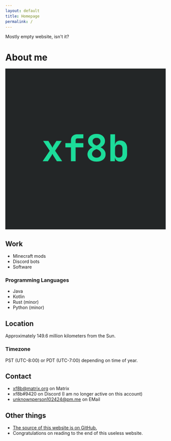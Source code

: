 ```yaml
---
layout: default
title: Homepage
permalink: /
---
```


Mostly empty website, isn't it?

# About me
![profile picture](img/xf8b-512px.png)

## Work
- Minecraft mods
- Discord bots
- Software

### Programming Languages
- Java
- Kotlin
- Rust (minor)
- Python (minor)

## Location
Approximately 149.6 million kilometers from the Sun.

### Timezone
PST (UTC-8:00) or PDT (UTC-7:00) depending on time of year.

## Contact
- xf8b@matrix.org on Matrix
- xf8b#9420 on Discord (I am no longer active on this account)
- unknownperson102424@pm.me on EMail

## Other things
- [The source of this website is on GitHub.](https://github.com/xf8b/xf8b.github.io/)
- Congratulations on reading to the end of this useless website.
